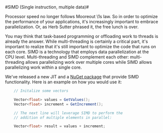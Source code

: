 #SIMD (Single instruction, multiple data)#

Processor speed no longer follows Mooreout \1s law. So in order to optimize the
performance of your applications, it's increasingly important to embrace
parallelization. Or, as Herb Sutter phrased it, the free lunch is over.

You may think that task-based programming or offloading work to threads is
already the answer. While multi-threading is certainly a critical part, it's
important to realize that it's still important to optimize the code that runs on
each core. SIMD is a technology that employs data parallelization at the CPU
level. Multi-threading and SIMD complement each other: multi-threading allows
parallelizing work over multiple cores while SIMD allows parallelizing work
within a single core.

We've released a new JIT and a [NuGet package](http://www.nuget.org/packages/Microsoft.Bcl.Simd "Microsoft.Bcl.Simd")
that provide SIMD functionality. Here is an example on how you would use it:

```C#
    // Initalize some vectors

    Vector<float> values = GetValues();
    Vector<float> increment = GetIncrement();

    // The next line will leverage SIMD to perform the
    // addition of multiple elements in parallel:

    Vector<float> result = values + increment;
```
